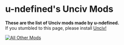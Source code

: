 # u-ndefined's Unciv Mods

**These are the list of Unciv mods made by u-ndefined.**  
If you stumbled to this page, please install [Unciv!](https://github.com/yairm210/Unciv)

[![All Other Mods](https://img.shields.io/badge/all%20other-mods-blue)](https://docs.google.com/spreadsheets/d/1043Ng9ukrL3y8MUXBVl7-C9JsQGnBi5R5mkmS2l7FFg/edit#gid=0)
